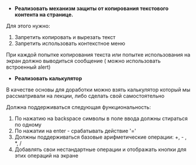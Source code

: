 * **Реализовать механизм защиты от копирования текстового контента на странице.**

Для этого нужно:
1. Запретить копировать и вырезать текст
2. Запретить использовать контекстное меню

При каждой попытке копирования текста или попытке использования на экран должно выводиться сообщение ( можно использовать встроенный alert)

* **Реализовать калькулятор**

В качестве основы для доработки можно взять калькулятор который мы рассматривали на лекции, либо сделать свой самостоятельно

Должна поддерживаться следующая функциональность:

1. По нажатию на backspace символы в поле ввода должны стираться по одному
2. По нажатии на enter - срабатывать действие '='
3. Должны поддерживаться базовые арифметические операции: +, - , *, /
4. Добавлять свои нестандартные операции и отображать кнопки для этих операций на экранe